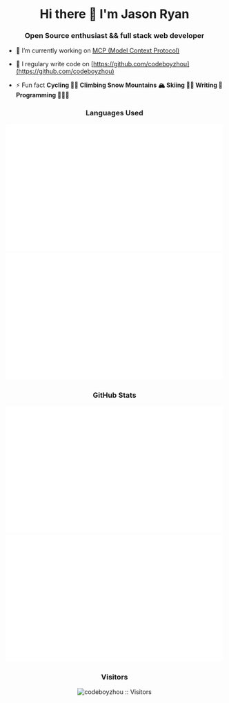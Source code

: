 <h1 align="center">Hi there 👋 I'm Jason Ryan</h1>
<h3 align="center">Open Source enthusiast && full stack web developer</h3>

- 🔭&nbsp;I’m currently working on [MCP (Model Context Protocol)](https://github.com/modelcontextprotocol)

- 📝&nbsp;I regulary write code on [https://github.com/codeboyzhou](https://github.com/codeboyzhou)

- ⚡&nbsp;Fun fact **Cycling 🚴🏻 Climbing Snow Mountains 🏔 Skiing 🏂🏻 Writing 📖 Programming 👨🏻‍💻**

<!-- top langs -->
<h3 align="center">Languages Used</h3>
<p align="center">
  <img src="https://raw.githubusercontent.com/codeboyzhou/github-stats/master/generated/languages.svg#gh-dark-mode-only" alt="codeboyzhou :: Languages Used"/>
  <img src="https://raw.githubusercontent.com/codeboyzhou/github-stats/master/generated/languages.svg#gh-light-mode-only" alt="codeboyzhou :: Languages Used"/>
</p>

<!-- github stats -->
<h3 align="center">GitHub Stats</h3>
<p align="center">
  <img src="https://raw.githubusercontent.com/codeboyzhou/github-stats/master/generated/overview.svg#gh-dark-mode-only" alt="codeboyzhou :: Profile Stats"/>
  <img src="https://raw.githubusercontent.com/codeboyzhou/github-stats/master/generated/overview.svg#gh-light-mode-only" alt="codeboyzhou :: Profile Stats"/>
</p>

<!-- visitors -->
<h3 align="center">Visitors</h3>
<p align="center">
  <img src="https://profile-counter.glitch.me/{codeboyzhou}/count.svg" alt="codeboyzhou :: Visitors"/>
</p>

<!--

Here are some ideas to get you started:

- 🔭 I’m currently working on ...
- 🌱 I’m currently learning ...
- 👯 I’m looking to collaborate on ...
- 🤔 I’m looking for help with ...
- 💬 Ask me about ...
- 📫 How to reach me: ...
- 😄 Pronouns: ...
- ⚡ Fun fact: ...

-->
